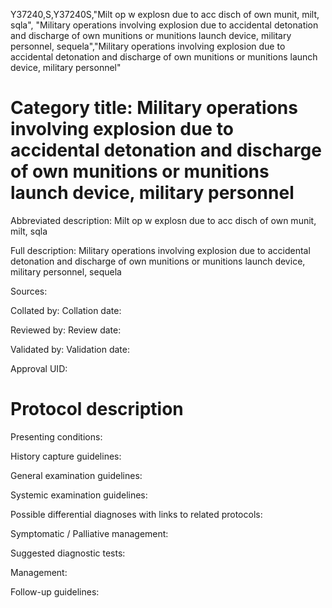 Y37240,S,Y37240S,"Milt op w explosn due to acc disch of own munit, milt, sqla", "Military operations involving explosion due to accidental detonation and discharge of own munitions or munitions launch device, military personnel, sequela","Military operations involving explosion due to accidental detonation and discharge of own munitions or munitions launch device, military personnel"
# Category title: Military operations involving explosion due to accidental detonation and discharge of own munitions or munitions launch device, military personnel

Abbreviated description: Milt op w explosn due to acc disch of own munit, milt, sqla

Full description: Military operations involving explosion due to accidental detonation and discharge of own munitions or munitions launch device, military personnel, sequela

Sources:

Collated by:
Collation date:

Reviewed by:
Review date:

Validated by:
Validation date:

Approval UID:

# Protocol description

Presenting conditions:

History capture guidelines:

General examination guidelines:

Systemic examination guidelines:

Possible differential diagnoses with links to related protocols:

Symptomatic / Palliative management:

Suggested diagnostic tests:

Management:

Follow-up guidelines:
